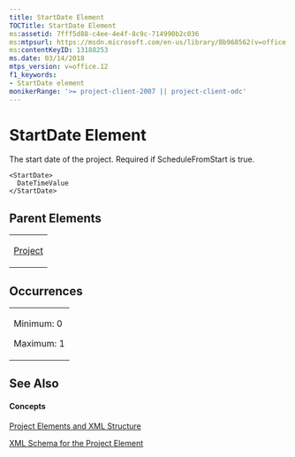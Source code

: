 ```yaml
---
title: StartDate Element
TOCTitle: StartDate Element
ms:assetid: 7fff5d88-c4ee-4e4f-8c9c-714990b2c036
ms:mtpsurl: https://msdn.microsoft.com/en-us/library/Bb968562(v=office.12)
ms:contentKeyID: 13188253
ms.date: 03/14/2018
mtps_version: v=office.12
f1_keywords:
- StartDate element
monikerRange: '>= project-client-2007 || project-client-odc'
---
```


# StartDate Element




The start date of the project. Required if ScheduleFromStart is true.

    <StartDate>
      DateTimeValue
    </StartDate>

## Parent Elements

<table>
<colgroup>
<col style="width: 100%" />
</colgroup>
<tbody>
<tr class="odd">
<td><p><a href="project-element.md">Project</a></p></td>
</tr>
</tbody>
</table>

## Occurrences

<table>
<colgroup>
<col style="width: 100%" />
</colgroup>
<tbody>
<tr class="odd">
<td><p>Minimum: 0</p>
<p>Maximum: 1</p></td>
</tr>
</tbody>
</table>

## See Also

#### Concepts

[Project Elements and XML Structure](project-elements-and-xml-structure.md)

[XML Schema for the Project Element](xml-schema-for-the-project-element.md)

